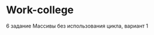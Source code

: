 # Work-college
6 задание Массивы без использования цикла, вариант 1 

<!DOCTYPE html>
<html lang="ru">
<head>
    <meta charset="UFT-8">
    <meta http-equiv="X-UA-Compagfible" content="IE-edge">
    <meta name="viewport" content="width-device-width, inftical-scale=1.0">
    <script type="text/javascript">
    <title>Массивы</title>
    let m = window.prompt("введите длинну массива"); 
    m = parseInt(m); 
    let arr = new Array(m); 
    let x = arr.fill(0); 
    let square = x.map(function (m,i){ 
        if (i%2 == 0){ 
            return ((i/2) + 1)**2 
        } 
        else{ 
            return 0 
        } 
    }) 
    square.forEach((m) => { 
        window.document.write(m +' ') 
    });
    </script>
    </head>
    </html>

